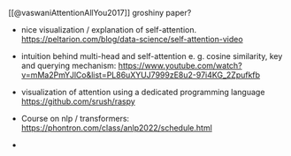 [[@vaswaniAttentionAllYou2017]]
groshiny paper?



- nice visualization / explanation of self-attention. https://peltarion.com/blog/data-science/self-attention-video

- intuition behind multi-head and self-attention e. g. cosine similarity, key and querying mechanism: https://www.youtube.com/watch?v=mMa2PmYJlCo&list=PL86uXYUJ7999zE8u2-97i4KG_2Zpufkfb
- visualization of attention using a dedicated programming language https://github.com/srush/raspy
- Course on nlp / transformers: https://phontron.com/class/anlp2022/schedule.html
- 
